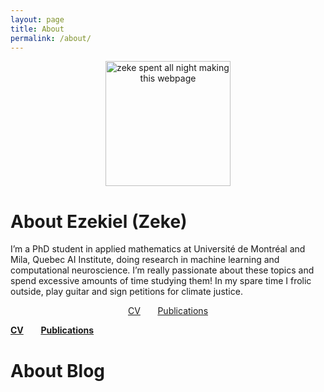 ```yaml
---
layout: page
title: About
permalink: /about/
---
```




<p style="text-align:center;"><img src="https://zek3r.github.io/profile.jpeg" title="zeke spent all night making this webpage" width="200"/></p>

# About Ezekiel (Zeke)

I’m a PhD student in applied mathematics at Université de Montréal and Mila, Quebec AI Institute, doing research in machine learning and computational neuroscience. I’m really passionate about these topics and spend excessive amounts of time studying them! In my spare time I frolic outside, play guitar and sign petitions for climate justice.


<div style="text-align:center">    
  <a href="https://zek3r.github.io/cv_current.pdf">CV</a>
  &nbsp &nbsp &nbsp
  <a href="https://scholar.google.ca/citations?user=KwgL380AAAAJ&hl=en&oi=ao">Publications</a>
</div>

**[CV](https://zek3r.github.io/cv_current.pdf "zeke's cv")**       **[Publications](https://scholar.google.ca/citations?user=KwgL380AAAAJ&hl=en&oi=ao "google scholar")**


# About Blog
